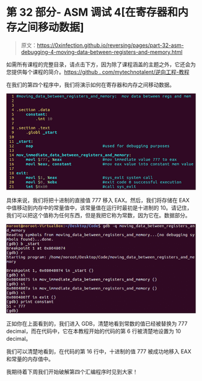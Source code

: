 # 第 32 部分- ASM 调试 4[在寄存器和内存之间移动数据]

> 原文：<https://0xinfection.github.io/reversing/pages/part-32-asm-debugging-4-moving-data-between-registers-and-memory.html>

如需所有课程的完整目录，请点击下方，因为除了课程涵盖的主题之外，它还会为您提供每个课程的简介。[https://github . com/mytechnotalent/逆向工程-教程](https://github.com/mytechnotalent/Reverse-Engineering-Tutorial)

在我们的第四个程序中，我们将演示如何在寄存器和内存之间移动数据。

![](img/19f2d69d9b83d0a7a2aaf110556e05ee.png)

具体来说，我们将把十进制的直接值 777 移入 EAX。然后，我们将存储在 EAX 中值移动到内存中的常量值中，该常量值在运行时最初是十进制的 10。请记住，我们可以把这个值称为任何东西，但是我把它称为常数，因为它在。数据部分。

![](img/fcfa9dc5b838959cf52912eddee50caf.png)

正如你在上面看到的，我们进入 GDB，清楚地看到常数的值已经被替换为 777 decimal，而在代码中，它在本教程开始的代码的第 6 行被清楚地设置为 10 decimal。

我们可以清楚地看到，在代码的第 16 行中，十进制的值 777 被成功地移入 EAX 和常量的内存值中。

我期待着下周我们开始破解第四个汇编程序时见到大家！